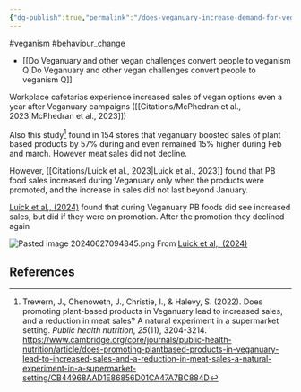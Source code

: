 ```yaml
---
{"dg-publish":true,"permalink":"/does-veganuary-increase-demand-for-veggie-products/","tags":["#veganism","#behaviour_change"],"created":"2025-10-23T17:42:42.400+01:00","updated":"2025-10-23T18:06:08.633+01:00"}
---
```


#veganism #behaviour_change 

- [[Do Veganuary and other vegan challenges convert people to veganism Q\|Do Veganuary and other vegan challenges convert people to veganism Q]]

Workplace cafetarias experience increased sales of vegan options even a year after Veganuary campaigns ([[Citations/McPhedran et al., 2023\|McPhedran et al., 2023]])

Also this study[^1] found in 154 stores that veganuary boosted sales of plant based products by 57% during and even remained 15% higher during Feb and march. However meat sales did not decline.

However, [[Citations/Luick et al., 2023\|Luick et al., 2023]] found that PB food sales increased during Veganuary only when the products were promoted, and the increase in sales did not last beyond January.

[Luick et al,. (2024)](https://link.springer.com/article/10.1186/s12889-024-19080-x) found that during Veganuary PB foods did see increased sales, but did if they were on promotion. After the promotion they declined again

![Pasted image 20240627094845.png](/img/user/Pasted%20image%2020240627094845.png)
From [Luick et al,. (2024)](https://link.springer.com/article/10.1186/s12889-024-19080-x) 

## References
[^1]: Trewern, J., Chenoweth, J., Christie, I., & Halevy, S. (2022). Does promoting plant-based products in Veganuary lead to increased sales, and a reduction in meat sales? A natural experiment in a supermarket setting. _Public health nutrition_, _25_(11), 3204-3214. https://www.cambridge.org/core/journals/public-health-nutrition/article/does-promoting-plantbased-products-in-veganuary-lead-to-increased-sales-and-a-reduction-in-meat-sales-a-natural-experiment-in-a-supermarket-setting/CB44968AAD1E86856D01CA47A7BC884D